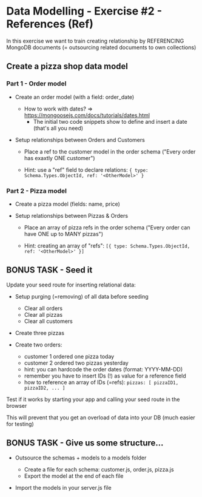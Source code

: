 # Data Modelling - Exercise #2 - References (Ref)

In this exercise we want to train creating relationship by REFERENCING MongoDB documents
(= outsourcing related documents to own collections)

## Create a pizza shop data model

### Part 1 - Order model

* Create an order model (with a field: order_date)

    * How to work with dates? => https://mongoosejs.com/docs/tutorials/dates.html
        * The initial two code snippets show to define and insert a date (that's all you need)

* Setup relationships between Orders and Customers
    
    * Place a ref to the customer model in the order schema ("Every order has exaxtly ONE customer")
   
    * Hint: use a "ref" field to declare relations: ` { type: Schema.Types.ObjectId, ref: '<OtherModel>' } `


### Part 2 - Pizza model

* Create a pizza model (fields: name, price)

* Setup relationships between Pizzas & Orders

    * Place an array of pizza refs in the order schema ("Every order can have ONE up to MANY pizzas")

    * Hint: creating an array of "refs": ` [{ type: Schema.Types.ObjectId, ref: '<OtherModel>' }] `


## BONUS TASK - Seed it

Update your seed route for inserting relational data:

- Setup purging (=removing) of all data before seeding
    - Clear all orders
    - Clear all pizzas
    - Clear all customers

- Create three pizzas

- Create two orders:
	- customer 1 ordered one pizza today
	- customer 2 ordered two pizzas yesterday
    - hint: you can hardcode the order dates (format: YYYY-MM-DD)
    - remember you have to insert IDs (!) as value for a reference field
    - how to reference an array of IDs (=refs): ` pizzas: [ pizzaID1, pizzaID2, ... ] `

Test if it works by starting your app and calling your seed route in the browser 

This will prevent that you get an overload of data into your DB (much easier for testing)


## BONUS TASK - Give us some structure...

* Outsource the schemas + models to a models folder 
    * Create a file for each schema: customer.js, order.js, pizza.js
    * Export the model at the end of each file

* Import the models in your server.js file
